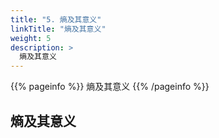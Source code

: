 ```yaml
---
title: "5. 熵及其意义"
linkTitle: "熵及其意义"
weight: 5
description: >
  熵及其意义
---
```


{{% pageinfo %}}
熵及其意义
{{% /pageinfo %}}


## 熵及其意义

